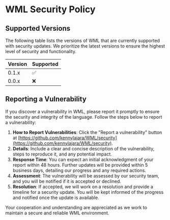 # WML Security Policy

## Supported Versions

The following table lists the versions of WML that are currently supported with security updates. We prioritize the latest versions to ensure the highest level of security and functionality.

| Version | Supported          |
| ------- | ------------------ |
| 0.1.x   | :white_check_mark: |
| 0.0.x   | :x:                |

## Reporting a Vulnerability

If you discover a vulnerability in WML, please report it promptly to ensure the security and integrity of the language. Follow the steps below to report a vulnerability:

1. **How to Report Vulnerabilities**: Click the "Report a vulnerability" button at [https://github.com/kennylajara/WML/security](https://github.com/kennylajara/WML/security).
2. **Details**: Include a clear and concise description of the vulnerability, steps to reproduce it, and any potential impact.
3. **Response Time**: You can expect an initial acknowledgment of your report within 48 hours. Further updates will be provided within 5 business days, detailing our progress and any required actions.
4. **Assessment**: The vulnerability will be assessed by our security team, and you will be notified if it is accepted or declined.
5. **Resolution**: If accepted, we will work on a resolution and provide a timeline for a security update. You will be kept informed of the progress and notified once the update is available.

Your cooperation and understanding are appreciated as we work to maintain a secure and reliable WML environment.
